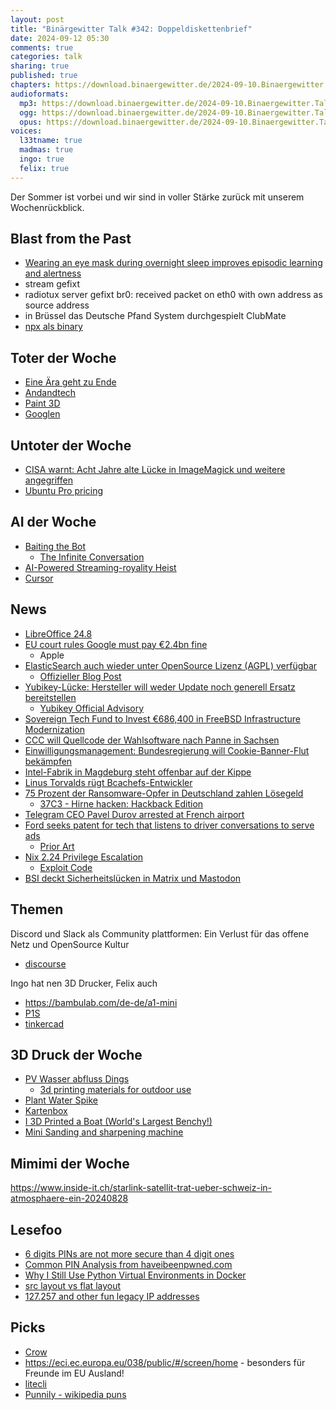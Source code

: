 ```yaml
---
layout: post
title: "Binärgewitter Talk #342: Doppeldiskettenbrief"
date: 2024-09-12 05:30
comments: true
categories: talk
sharing: true
published: true
chapters: https://download.binaergewitter.de/2024-09-10.Binaergewitter.Talk.343.chapters.txt
audioformats:
  mp3: https://download.binaergewitter.de/2024-09-10.Binaergewitter.Talk.343.mp3
  ogg: https://download.binaergewitter.de/2024-09-10.Binaergewitter.Talk.343.ogg
  opus: https://download.binaergewitter.de/2024-09-10.Binaergewitter.Talk.343.opus
voices:
  l33tname: true
  madmas: true
  ingo: true
  felix: true
---
```

Der Sommer ist vorbei und wir sind in voller Stärke zurück mit unserem Wochenrückblick.

## Blast from the Past

- [Wearing an eye mask during overnight sleep improves episodic learning and alertness ]( https://academic.oup.com/sleep/article/46/3/zsac305/6912219 )
- stream gefixt
- radiotux server gefixt
 br0: received packet on eth0 with own address as source address
- in Brüssel das Deutsche Pfand System durchgespielt ClubMate
- [npx als binary]( https://blog.binaergewitter.de/2024/08/21/binaergewitter-talk-number-342-doppeldiskettenbrief#isso-2489 )

## Toter der Woche
- [Eine Ära geht zu Ende]( https://suma-ev.de/eine-aera-geht-zu-ende/ )
- [Andandtech]( https://www.anandtech.com/show/21542/end-of-the-road-an-anandtech-farewell )
- [Paint 3D]( https://www.heise.de/news/Microsoft-mottet-Paint-3D-ein-9839697.html )
- [Googlen]( https://tarnkappe.info/artikel/internet/das-ende-des-googelns-warum-die-generation-z-lieber-sucht-301196.html )

## Untoter der Woche
- [CISA warnt: Acht Jahre alte Lücke in ImageMagick und weitere angegriffen]( https://www.heise.de/news/Acht-Jahre-alte-Luecke-in-ImageMagick-und-weitere-Lecks-missbraucht-9863292.html )
- [Ubuntu Pro pricing]( https://ubuntu.com/pricing/pro )

## AI der Woche
- [Baiting the Bot]( https://conspirator0.substack.com/p/baiting-the-bot )
  - [The Infinite Conversation]( https://www.infiniteconversation.com/ )
- [AI-Powered Streaming-royality Heist]( https://arstechnica.com/information-technology/2024/09/fbi-busts-musicians-elaborate-ai-powered-10m-streaming-royalty-heist/ )
- [Cursor]( https://www.cursor.com/ )

## News

- [LibreOffice 24.8]( https://wiki.documentfoundation.org/ReleaseNotes/24.8 )
- [EU court rules Google must pay €2.4bn fine]( https://www.bbc.com/news/articles/cjw3e1pn741o )
  * Apple
- [ElasticSearch auch wieder unter OpenSource Lizenz (AGPL) verfügbar]( https://www.inside-it.ch/elasticsearch-wird-wieder-richtig-open-source-20240904 )
  * [Offizieller Blog Post](  https://lobste.rs/s/p0dymi/elasticsearch_is_open_source_again )
- [Yubikey-Lücke: Hersteller will weder Update noch generell Ersatz bereitstellen]( https://www.heise.de/news/Yubikey-Cloning-Angriff-Kein-Firmware-Update-vielleicht-Key-Austausch-9857807.html )
  - [Yubikey Official Advisory]( https://www.yubico.com/support/security-advisories/ysa-2024-03/ )
- [Sovereign Tech Fund to Invest €686,400 in FreeBSD Infrastructure Modernization]( https://freebsdfoundation.org/blog/sovereign-tech-fund-to-invest-e686400-in-freebsd-infrastructure-modernization/ )
- [CCC will Quellcode der Wahlsoftware nach Panne in Sachsen]( https://www.heise.de/news/Nach-Landtagswahl-Panne-CCC-will-an-Quellcode-der-saechsischen-Wahlsoftware-9861099.html )
- [Einwilligungsmanagement: Bundesregierung will Cookie-Banner-Flut bekämpfen​]( https://www.heise.de/news/Einwilligungsmanagement-Bundesregierung-will-Cookie-Banner-Flut-bekaempfen-9857507.html )
- [Intel-Fabrik in Magdeburg steht offenbar auf der Kippe]( https://www.rnd.de/wirtschaft/intel-fabrik-in-magdeburg-geplanter-bau-steht-offenbar-auf-der-kippe-CGYJZLX3TNFWNJD2MFADPXPVLE.html )
- [Linus Torvalds rügt Bcachefs-Entwickler]( https://linuxnews.de/linus-torvalds-ruegt-bcachefs-entwickler/ )
- [75 Prozent der Ransomware-Opfer in Deutschland zahlen Lösegeld]( https://www.it-business.de/ransomware-angriffe-loesegeldzahlungen-studie-a-a8feccc4c61d12b0917ef11046d6a6d1/ )
  * [37C3 - Hirne hacken: Hackback Edition]( https://www.youtube.com/watch?v=ibk3goTcdHE )
- [Telegram CEO Pavel Durov arrested at French airport]( https://www.bbc.com/news/articles/ckg2kz9kn93o )
- [Ford seeks patent for tech that listens to driver conversations to serve ads]( https://therecord.media/ford-patent-application-in-vehicle-listening-advertising )
  - [Prior Art]( https://www.dexerto.com/tech/google-facebook-partner-admits-it-can-listen-to-device-microphone-to-serve-ads-2888041/ )
- [Nix 2.24 Privilege Escalation]( https://lobste.rs/s/ixb3v7/nix_2_24_is_vulnerable_remote_privilege )
  - [Exploit Code]( https://jit.social/@delroth@delroth.net/113114622253333718 )
- [BSI deckt Sicherheitslücken in Matrix und Mastodon]( https://www.heise.de/news/BSI-findet-Sicherheitsluecken-in-Matrix-und-Mastodon-9853779.html )

## Themen

Discord und Slack als Community plattformen: Ein Verlust für das offene Netz und OpenSource Kultur
  - [discourse]( https://www.discourse.org/ )

Ingo hat nen 3D Drucker, Felix auch
- https://bambulab.com/de-de/a1-mini
- [P1S]( https://eu.store.bambulab.com/products/p1s?srsltid=AfmBOoq63nVx9PgsVzlQEYroyaH4wXOCvPj2eYlbPkmgEEJ_vuzAofhA )
- [tinkercad]( https://www.tinkercad.com/ )

## 3D Druck der Woche

- [PV Wasser abfluss Dings]( https://www.thingiverse.com/thing:6530645 )
  - [3d printing materials for outdoor use]( https://all3dp.com/1/best-3d-printing-materials-for-outdoor-use/ )
- [Plant Water Spike]( https://www.thingiverse.com/thing:4796816 )
- [Kartenbox]( https://makerworld.com/en/models/485563#profileId-398059 )
- [I 3D Printed a Boat (World's Largest Benchy!)]( https://www.youtube.com/watch?v=ilIubT7ands )
- [Mini Sanding and sharpening machine]( https://www.printables.com/model/719862-mini-sanding-and-sharpening-machine )

## Mimimi der Woche

https://www.inside-it.ch/starlink-satellit-trat-ueber-schweiz-in-atmosphaere-ein-20240828

## Lesefoo

- [6 digits PINs are not more secure than 4 digit ones]( https://www.wired.com/story/phone-lock-screen-password/ )
- [Common PIN Analysis from haveibeenpwned.com]( https://github.com/Slon104/Common-PIN-Analysis-from-haveibeenpwned.com )
- [Why I Still Use Python Virtual Environments in Docker]( https://hynek.me/articles/docker-virtualenv/ )
- [src layout vs flat layout]( https://packaging.python.org/en/latest/discussions/src-layout-vs-flat-layout/ )
- [127.257 and other fun legacy IP addresses]( https://rixx.de/blog/fun-legacy-ip-addresses/ )

## Picks

- [Crow]( https://crowcpp.org/master/ )
- https://eci.ec.europa.eu/038/public/#/screen/home - besonders für Freunde im EU Ausland!
- [litecli]( https://github.com/dbcli/litecli )
- [Punnily - wikipedia puns]( https://punnily.com/puns?word=nix )

